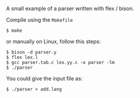 A small example of a parser written with flex / bison.

Compile using the `Makefile` 

    $ make

or manually on Linux, follow this steps:

    $ bison -d parser.y
    $ flex lex.l
    $ gcc parser.tab.c lex.yy.c -o parser -lm
    $ ./parser

You could give the input file as:

    $ ./parser > add.lang
